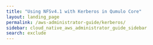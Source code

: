 ```yaml
---
title: "Using NFSv4.1 with Kerberos in Qumulo Core"
layout: landing_page
permalink: /aws-administrator-guide/kerberos/
sidebar: cloud_native_aws_administrator_guide_sidebar
search: exclude
---
```

